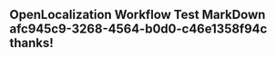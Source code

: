 <properties
ms.topic="hero-topic"
ms.test1="hero-topic"
ms.test2="test"/>


## OpenLocalization Workflow Test MarkDown afc945c9-3268-4564-b0d0-c46e1358f94c thanks!



<!--HONumber=Sep16_HO1-->


